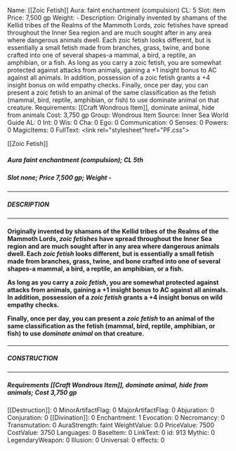 Name: [[Zoic Fetish]]
Aura: faint enchantment (compulsion)
CL: 5
Slot: item
Price: 7,500 gp
Weight: -
Description: Originally invented by shamans of the Kellid tribes of the Realms of the Mammoth Lords, zoic fetishes have spread throughout the Inner Sea region and are much sought after in any area where dangerous animals dwell. Each zoic fetish looks different, but is essentially a small fetish made from branches, grass, twine, and bone crafted into one of several shapes-a mammal, a bird, a reptile, an amphibian, or a fish. As long as you carry a zoic fetish, you are somewhat protected against attacks from animals, gaining a +1 insight bonus to AC against all animals. In addition, possession of a zoic fetish grants a +4 insight bonus on wild empathy checks. Finally, once per day, you can present a zoic fetish to an animal of the same classification as the fetish (mammal, bird, reptile, amphibian, or fish) to use dominate animal on that creature.
Requirements: [[Craft Wondrous Item]], dominate animal, hide from animals
Cost: 3,750 gp
Group: Wondrous Item
Source: Inner Sea World Guide
AL: 0
Int: 0
Wis: 0
Cha: 0
Ego: 0
Communication: 0
Senses: 0
Powers: 0
MagicItems: 0
FullText: <link rel="stylesheet"href="PF.css"><div class="heading"><p class="alignleft">[[Zoic Fetish]]</p><div style="clear: both;"></div></div><div><h5><b>Aura </b>faint enchantment (compulsion); <b>CL </b>5th</h5><h5><b>Slot </b>none; <b>Price </b>7,500 gp; <b>Weight </b>-</h5></div><hr/><div><h5><b>DESCRIPTION</b></h5></div><hr/><div><h4><p>Originally invented by shamans of the Kellid tribes of the Realms of the Mammoth Lords, <i><i>zoic fetish</i>es</i> have spread throughout the Inner Sea region and are much sought after in any area where dangerous animals dwell. Each <i>zoic fetish</i> looks different, but is essentially a small fetish made from branches, grass, twine, and bone crafted into one of several shapes-a mammal, a bird, a reptile, an amphibian, or a fish.</p><p>As long as you carry a <i>zoic fetish</i>, you are somewhat protected against attacks from animals, gaining a +1 insight bonus to AC against all animals. In addition, possession of a <i>zoic fetish</i> grants a +4 insight bonus on wild empathy checks.</p><p>Finally, once per day, you can present a <i>zoic fetish</i> to an animal of the same classification as the fetish (mammal, bird, reptile, amphibian, or fish) to use <i>dominate animal</i> on that creature.</p></h4></div><hr/><div><h5><b>CONSTRUCTION</b></h5></div><hr/><div><h5><b>Requirements </b>[[Craft Wondrous Item]], <i>dominate animal</i>, <i>hide from animals</i>; <b>Cost </b>3,750 gp</h5></div>
[[Destruction]]: 0
MinorArtifactFlag: 0
MajorArtifactFlag: 0
Abjuration: 0
Conjuration: 0
[[Divination]]: 0
Enchantment: 1
Evocation: 0
Necromancy: 0
Transmutation: 0
AuraStrength: faint
WeightValue: 0.0
PriceValue: 7500
CostValue: 3750
Languages: 0
BaseItem: 0
LinkText: 0
id: 913
Mythic: 0
LegendaryWeapon: 0
Illusion: 0
Universal: 0
effects: 0

